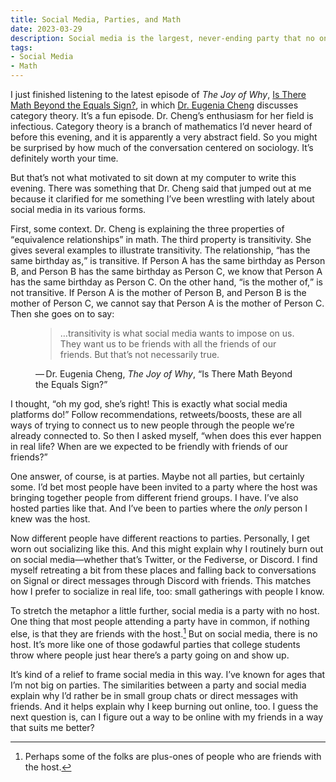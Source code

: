 ```yaml
---
title: Social Media, Parties, and Math
date: 2023-03-29
description: Social media is the largest, never-ending party that no one is hosting
tags:
- Social Media
- Math
---
```


I just finished listening to the latest episode of <i>The Joy of Why</i>, [Is There Math Beyond the Equals Sign?](https://www.quantamagazine.org/is-there-math-beyond-the-equal-sign-20230322/), in which [Dr. Eugenia Cheng](http://eugeniacheng.com/) discusses category theory. It’s a fun episode. Dr. Cheng’s enthusiasm for her field is infectious. Category theory is a branch of mathematics I’d never heard of before this evening, and it is apparently a very abstract field. So you might be surprised by how much of the conversation centered on sociology. It’s definitely worth your time.

But that’s not what motivated to sit down at my computer to write this evening. There was something that Dr. Cheng said that jumped out at me because it clarified for me something I’ve been wrestling with lately about social media in its various forms.

First, some context. Dr. Cheng is explaining the three properties of <q>equivalence relationships</q> in math. The third property is transitivity. She gives several examples to illustrate transitivity. The relationship, <q>has the same birthday as,</q> is transitive. If Person A has the same birthday as Person B, and Person B has the same birthday as Person C, we know that Person A has the same birthday as Person C. On the other hand, <q>is the mother of,</q> is not transitive. If Person A is the mother of Person B, and Person B is the mother of Person C, we cannot say that Person A is the mother of Person C. Then she goes on to say:

<figure>
    <blockquote>
        …transitivity is what social media wants to impose on us. They want us to be friends with all the friends of our friends. But that’s not necessarily true.
    </blockquote>
    <figcaption>&#x2015;&#x202F;Dr. Eugenia Cheng, <i>The Joy of Why</i>, <q>Is There Math Beyond the Equals Sign?</q></figcaption>
</figure>

I thought, <q>oh my god, she’s right! This is exactly what social media platforms do!</q> Follow recommendations, retweets/boosts, these are all ways of trying to connect us to new people through the people we’re already connected to. So then I asked myself, <q>when does this ever happen in real life? When are we expected to be friendly with friends of our friends?</q>

One answer, of course, is at parties. Maybe not all parties, but certainly some. I’d bet most people have been invited to a party where the host was bringing together people from different friend groups. I have. I’ve also hosted parties like that. And I’ve been to parties where the _only_ person I knew was the host.

Now different people have different reactions to parties. Personally, I get worn out socializing like this. And this might explain why I routinely burn out on social media—whether that’s Twitter, or the Fediverse, or Discord. I find myself retreating a bit from these places and falling back to conversations on Signal or direct messages through Discord with friends. This matches how I prefer to socialize in real life, too: small gatherings with people I know.

To stretch the metaphor a little further, social media is a party with no host. One thing that most people attending a party have in common, if nothing else, is that they are friends with the host.[^1] But on social media, there is no host. It’s more like one of those godawful parties that college students throw where people just hear there’s a party going on and show up.

It’s kind of a relief to frame social media in this way. I’ve known for ages that I’m not big on parties. The similarities between a party and social media explain why I’d rather be in small group chats or direct messages with friends. And it helps explain why I keep burning out online, too. I guess the next question is, can I figure out a way to be online with my friends in a way that suits me better?

[^1]: Perhaps some of the folks are plus-ones of people who are friends with the host.